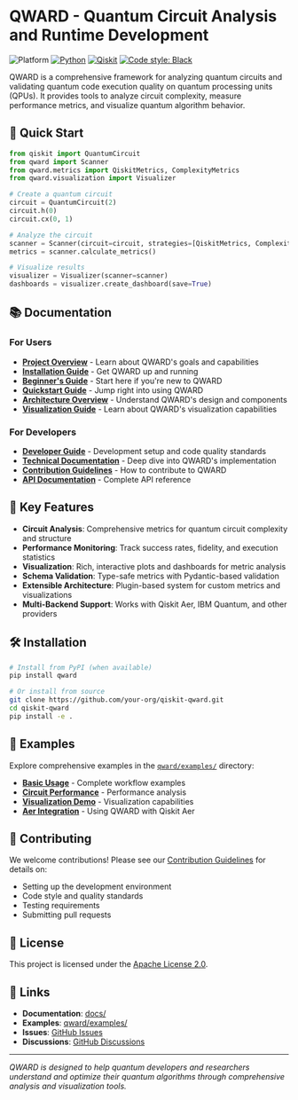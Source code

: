 # QWARD - Quantum Circuit Analysis and Runtime Development

![Platform](https://img.shields.io/badge/Platform-Linux%20%7C%20macOS%20%7C%20Windows-informational)
[![Python](https://img.shields.io/badge/Python-3.10%20%7C%203.11%20%7C%203.12-informational)](https://www.python.org/)
[![Qiskit](https://img.shields.io/badge/Qiskit-%E2%89%A5%201.0.0-6133BD)](https://github.com/Qiskit/qiskit)
[![Code style: Black](https://img.shields.io/badge/Code%20style-Black-000.svg)](https://github.com/psf/black)

QWARD is a comprehensive framework for analyzing quantum circuits and validating quantum code execution quality on quantum processing units (QPUs). It provides tools to analyze circuit complexity, measure performance metrics, and visualize quantum algorithm behavior.

## 🚀 Quick Start

```python
from qiskit import QuantumCircuit
from qward import Scanner
from qward.metrics import QiskitMetrics, ComplexityMetrics
from qward.visualization import Visualizer

# Create a quantum circuit
circuit = QuantumCircuit(2)
circuit.h(0)
circuit.cx(0, 1)

# Analyze the circuit
scanner = Scanner(circuit=circuit, strategies=[QiskitMetrics, ComplexityMetrics])
metrics = scanner.calculate_metrics()

# Visualize results
visualizer = Visualizer(scanner=scanner)
dashboards = visualizer.create_dashboard(save=True)
```

## 📚 Documentation

### For Users
- **[Project Overview](docs/project_overview.md)** - Learn about QWARD's goals and capabilities
- **[Installation Guide](INSTALL.md)** - Get QWARD up and running
- **[Beginner's Guide](docs/beginners_guide.md)** - Start here if you're new to QWARD
- **[Quickstart Guide](docs/quickstart_guide.md)** - Jump right into using QWARD
- **[Architecture Overview](docs/architecture.md)** - Understand QWARD's design and components
- **[Visualization Guide](docs/visualization_guide.md)** - Learn about QWARD's visualization capabilities

### For Developers
- **[Developer Guide](docs/developer_guide.md)** - Development setup and code quality standards
- **[Technical Documentation](docs/technical_docs.md)** - Deep dive into QWARD's implementation
- **[Contribution Guidelines](CONTRIBUTING.md)** - How to contribute to QWARD
- **[API Documentation](docs/apidocs/index.rst)** - Complete API reference

## 🎯 Key Features

- **Circuit Analysis**: Comprehensive metrics for quantum circuit complexity and structure
- **Performance Monitoring**: Track success rates, fidelity, and execution statistics
- **Visualization**: Rich, interactive plots and dashboards for metric analysis
- **Schema Validation**: Type-safe metrics with Pydantic-based validation
- **Extensible Architecture**: Plugin-based system for custom metrics and visualizations
- **Multi-Backend Support**: Works with Qiskit Aer, IBM Quantum, and other providers

## 🛠️ Installation

```bash
# Install from PyPI (when available)
pip install qward

# Or install from source
git clone https://github.com/your-org/qiskit-qward.git
cd qiskit-qward
pip install -e .
```

## 📖 Examples

Explore comprehensive examples in the [`qward/examples/`](qward/examples/) directory:

- **[Basic Usage](qward/examples/example_visualizer.py)** - Complete workflow examples
- **[Circuit Performance](qward/examples/circuit_performance_demo.py)** - Performance analysis
- **[Visualization Demo](qward/examples/visualization_demo.py)** - Visualization capabilities
- **[Aer Integration](qward/examples/aer.py)** - Using QWARD with Qiskit Aer

## 🤝 Contributing

We welcome contributions! Please see our [Contribution Guidelines](CONTRIBUTING.md) for details on:

- Setting up the development environment
- Code style and quality standards
- Testing requirements
- Submitting pull requests

## 📄 License

This project is licensed under the [Apache License 2.0](LICENSE.txt).

## 🔗 Links

- **Documentation**: [docs/](docs/)
- **Examples**: [qward/examples/](qward/examples/)
- **Issues**: [GitHub Issues](https://github.com/your-org/qiskit-qward/issues)
- **Discussions**: [GitHub Discussions](https://github.com/your-org/qiskit-qward/discussions)

---

*QWARD is designed to help quantum developers and researchers understand and optimize their quantum algorithms through comprehensive analysis and visualization tools.*

